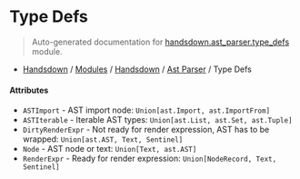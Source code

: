 # Type Defs

> Auto-generated documentation for [handsdown.ast_parser.type_defs](https://github.com/vemel/handsdown/blob/master/handsdown/ast_parser/type_defs.py) module.

- [Handsdown](../../README.md#-handsdown---python-documentation-generator) / [Modules](../../MODULES.md#modules) / [Handsdown](../index.md#handsdown) / [Ast Parser](index.md#ast-parser) / Type Defs

#### Attributes

- `ASTImport` - AST import node: `Union[ast.Import, ast.ImportFrom]`
- `ASTIterable` - Iterable AST types: `Union[ast.List, ast.Set, ast.Tuple]`
- `DirtyRenderExpr` - Not ready for render expression, AST has to be wrapped: `Union[ast.AST, Text, Sentinel]`
- `Node` - AST node or text: `Union[Text, ast.AST]`
- `RenderExpr` - Ready for render expression: `Union[NodeRecord, Text, Sentinel]`
